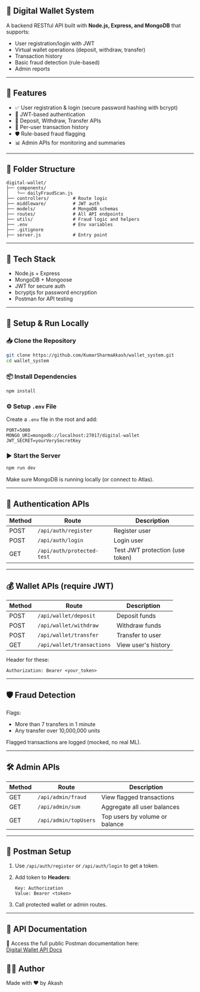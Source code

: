 ## 📘 Digital Wallet System

A backend RESTful API built with **Node.js, Express, and MongoDB** that supports:

* User registration/login with JWT
* Virtual wallet operations (deposit, withdraw, transfer)
* Transaction history
* Basic fraud detection (rule-based)
* Admin reports

---

## 🚀 Features

* ✅ User registration & login (secure password hashing with bcrypt)
* 🔐 JWT-based authentication
* 💸 Deposit, Withdraw, Transfer APIs
* 📜 Per-user transaction history
* 🛡️ Rule-based fraud flagging
* 📊 Admin APIs for monitoring and summaries

---

## 📁 Folder Structure

```
digital-wallet/
├── components/
│   └── dailyFraudScan.js  
├── controllers/         # Route logic
├── middleware/          # JWT auth
├── models/              # MongoDB schemas
├── routes/              # All API endpoints
├── utils/               # Fraud logic and helpers
├── .env                 # Env variables
├── .gitignore
├── server.js            # Entry point
```

---

## 🔧 Tech Stack

* Node.js + Express
* MongoDB + Mongoose
* JWT for secure auth
* bcryptjs for password encryption
* Postman for API testing

---

## 🧪 Setup & Run Locally

### 📥 Clone the Repository

```bash
git clone https://github.com/KumarSharmaAkash/wallet_system.git
cd wallet_system
```

### 📦 Install Dependencies

```bash
npm install
```

### ⚙️ Setup `.env` File

Create a `.env` file in the root and add:

```
PORT=5000
MONGO_URI=mongodb://localhost:27017/digital-wallet
JWT_SECRET=yourVerySecretKey
```

### ▶️ Start the Server

```bash
npm run dev
```

Make sure MongoDB is running locally (or connect to Atlas).

---

## 🔐 Authentication APIs

| Method | Route                      | Description                     |
| ------ | -------------------------- | ------------------------------- |
| POST   | `/api/auth/register`       | Register user                   |
| POST   | `/api/auth/login`          | Login user                      |
| GET    | `/api/auth/protected-test` | Test JWT protection (use token) |

---

## 💰 Wallet APIs (require JWT)

| Method | Route                      | Description         |
| ------ | -------------------------- | ------------------- |
| POST   | `/api/wallet/deposit`      | Deposit funds       |
| POST   | `/api/wallet/withdraw`     | Withdraw funds      |
| POST   | `/api/wallet/transfer`     | Transfer to user    |
| GET    | `/api/wallet/transactions` | View user's history |

Header for these:

```
Authorization: Bearer <your_token>
```

---

## 🛡️ Fraud Detection

Flags:

* More than 7 transfers in 1 minute
* Any transfer over 10,000,000 units

Flagged transactions are logged (mocked, no real ML).

---

## 🛠️ Admin APIs

| Method | Route                  | Description                    |
| ------ | ---------------------- | ------------------------------ |
| GET    | `/api/admin/fraud`     | View flagged transactions      |
| GET    | `/api/admin/sum`       | Aggregate all user balances    |
| GET    | `/api/admin/topUsers`  | Top users by volume or balance |

---

## 🔄 Postman Setup

1. Use `/api/auth/register` or `/api/auth/login` to get a token.
2. Add token to **Headers**:

   ```
   Key: Authorization
   Value: Bearer <token>
   ```
3. Call protected wallet or admin routes.


---

## 🔗 API Documentation

📘 Access the full public Postman documentation here:  
[Digital Wallet API Docs](https://documenter.getpostman.com/view/45213642/2sB2qaigcL)


## 👨‍💻 Author

Made with ❤️ by Akash

